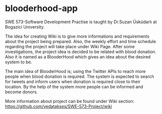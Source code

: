 # blooderhood-app

SWE 573-Software Development Practise is taught by Dr.Suzan Üsküdarlı at Bogazici University.

The idea for creating Wiki is to give more informations and requirements about the project being prepared. Also, the weekly effort and time schedule regarding the project will take place under Wiki Page. After some investigations, the project idea is decided to be related with blood donation. Also it is named as a BlooderHood which gives an idea about the desired system to be.

The main idea of BlooderHood is; using the Twitter APIs to reach more people when blood donation is required. The system is expected to search for tweets and inform users when donation is required close to their location. By the help of the system more people can be informed and become donors.

More information about project can be found under Wiki section:
https://github.com/vedatakses/SWE-573-Project/wiki
